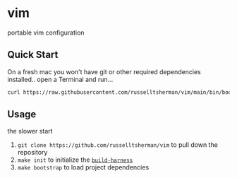 # vim

portable vim configuration

## Quick Start

On a fresh mac you won't have git or other required dependencies installed..
open a Terminal and run...

```sh
curl https://raw.githubusercontent.com/russelltsherman/vim/main/bin/bootstrap | bash
```

## Usage

the slower start

1. `git clone https://github.com/russelltsherman/vim` to pull down the repository
1. `make init` to initialize the [`build-harness`](https://github.com/opsbot/build-harness/)
1. `make bootstrap` to load project dependencies

